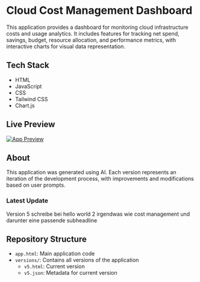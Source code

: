 # Cloud Cost Management Dashboard

This application provides a dashboard for monitoring cloud infrastructure costs and usage analytics. It includes features for tracking net spend, savings, budget, resource allocation, and performance metrics, with interactive charts for visual data representation.

## Tech Stack
- HTML
- JavaScript
- CSS
- Tailwind CSS
- Chart.js

## Live Preview
[![App Preview](https://webapps.store/api/screenshot?url=https://webapps.store/p/233&maxage=1)](https://webapps.store/p/233)

## About
This application was generated using AI. Each version represents an iteration of the development process, with improvements and modifications based on user prompts.

### Latest Update
Version 5
schreibe bei hello world 2 irgendwas wie cost management und darunter eine passende subheadline

## Repository Structure
- `app.html`: Main application code
- `versions/`: Contains all versions of the application
  - `v5.html`: Current version
  - `v5.json`: Metadata for current version
